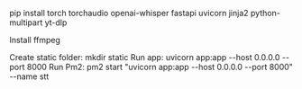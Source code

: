 pip install torch torchaudio openai-whisper fastapi uvicorn jinja2 python-multipart yt-dlp

Install ffmpeg

Create static folder:  mkdir static
Run app: uvicorn app:app --host 0.0.0.0 --port 8000
Run Pm2: pm2 start "uvicorn app:app --host 0.0.0.0 --port 8000" --name stt
